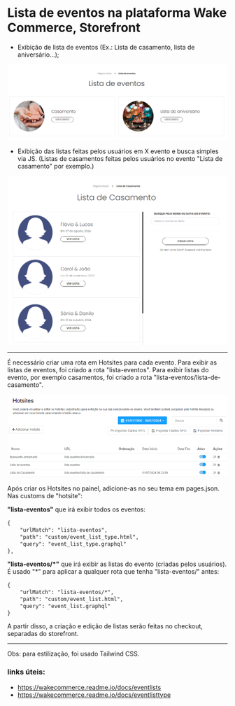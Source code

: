 # Lista de eventos na plataforma Wake Commerce, Storefront

* Exibição de lista de eventos (Ex.: Lista de casamento, lista de aniversário...);
<img src="/Tutoriais/lista-de-eventos.png" alt="Listas de eventos" width="700" style="max-width: 100%;">

* Exibição das listas feitas pelos usuários em X evento e busca simples via JS. (Listas de casamentos feitas pelos usuários no evento "Lista de casamento" por exemplo.) 
<img src="/Tutoriais/listas-de-casamento.png" alt="Listas de casamentos" width="700" style="max-width: 100%;"> 

______________

É necessário criar uma rota em Hotsites para cada evento. Para exibir as listas de eventos, foi criado a rota "lista-eventos". Para exibir listas do evento, por exemplo casamentos, foi criado a rota "lista-eventos/lista-de-casamento".

<img src="/Tutoriais/rotas-em-hotsites.png" alt="Lista de rotas de Hotsites" width="700" style="max-width: 100%;">  

Após criar os Hotsites no painel, adicione-as no seu tema em pages.json. Nas customs de "hotsite":

**"lista-eventos"** que irá exibir todos os eventos:
```
{
    "urlMatch": "lista-eventos",
    "path": "custom/event_list_type.html",
    "query": "event_list_type.graphql"
}, 
```


**"lista-eventos/*"** que irá exibir as listas do evento (criadas pelos usuários). É usado "*" para aplicar a qualquer rota que tenha "lista-eventos/" antes:
```
{
    "urlMatch": "lista-eventos/*",
    "path": "custom/event_list.html",
    "query": "event_list.graphql"
}
```

A partir disso, a criação e edição de listas serão feitas no checkout, separadas do storefront.

______________

Obs: para estilização, foi usado Tailwind CSS.

### links úteis:
* https://wakecommerce.readme.io/docs/eventlists
* https://wakecommerce.readme.io/docs/eventlisttype
